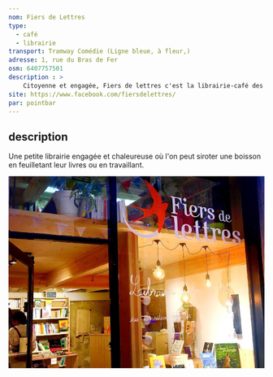 ```yaml
---
nom: Fiers de Lettres
type: 
  - café
  - librairie
transport: Tramway Comédie (Ligne bleue, à fleur,)
adresse: 1, rue du Bras de Fer
osm: 6407757501
description : >
    Citoyenne et engagée, Fiers de lettres c'est la librairie-café des alternatives durables de Montpellier.
site: https://www.facebook.com/fiersdelettres/
par: pointbar
---
```


## description

Une petite librairie engagée et chaleureuse où l'on peut siroter une boisson en feuilletant leur livres ou en travaillant.

![Fiers de Lettres](./media/fiers-de-lettres.jpg)
